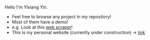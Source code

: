 Hello I'm Yixiang Yin. <br>
- Feel free to browse any project in my repository! 
- Most of them have a demo! 
- e.g. Look at this [web scraper](https://github.com/yixiangyin/bilibili-scraper)!
- This is my personal website (currently under construction) -> [link](https://yixiangyin.github.io/)
<!---
yixiangyin/yixiangyin is a ✨ special ✨ repository because its `README.md` (this file) appears on your GitHub profile.
You can click the Preview link to take a look at your changes.
--->
